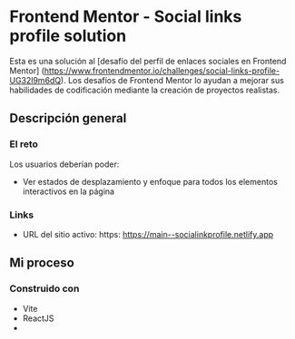 # Frontend Mentor - Social links profile solution

Esta es una solución al [desafío del perfil de enlaces sociales en Frontend Mentor] (https://www.frontendmentor.io/challenges/social-links-profile-UG32l9m6dQ). Los desafíos de Frontend Mentor lo ayudan a mejorar sus habilidades de codificación mediante la creación de proyectos realistas.


## Descripción general

### El reto

Los usuarios deberían poder:

- Ver estados de desplazamiento y enfoque para todos los elementos interactivos en la página

### Links

- URL del sitio activo: https: https://main--socialinkprofile.netlify.app

## Mi proceso

### Construido con

- Vite
- ReactJS
- 
